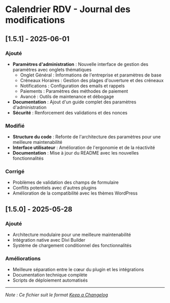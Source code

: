 # Calendrier RDV - Journal des modifications

## [1.5.1] - 2025-06-01

### Ajouté
- **Paramètres d'administration** : Nouvelle interface de gestion des paramètres avec onglets thématiques
  - Onglet Général : Informations de l'entreprise et paramètres de base
  - Créneaux Horaires : Gestion des plages d'ouverture et des créneaux
  - Notifications : Configuration des emails et rappels
  - Paiements : Paramètres des méthodes de paiement
  - Avancé : Outils de maintenance et débogage
- **Documentation** : Ajout d'un guide complet des paramètres d'administration
- **Sécurité** : Renforcement des validations et des nonces

### Modifié
- **Structure du code** : Refonte de l'architecture des paramètres pour une meilleure maintenabilité
- **Interface utilisateur** : Amélioration de l'ergonomie et de la réactivité
- **Documentation** : Mise à jour du README avec les nouvelles fonctionnalités

### Corrigé
- Problèmes de validation des champs de formulaire
- Conflits potentiels avec d'autres plugins
- Amélioration de la compatibilité avec les thèmes WordPress

## [1.5.0] - 2025-05-28

### Ajouté
- Architecture modulaire pour une meilleure maintenabilité
- Intégration native avec Divi Builder
- Système de chargement conditionnel des fonctionnalités

### Améliorations
- Meilleure séparation entre le cœur du plugin et les intégrations
- Documentation technique complète
- Scripts de déploiement automatisés

---

*Note : Ce fichier suit le format [Keep a Changelog](https://keepachangelog.com/fr/1.0.0/)*
